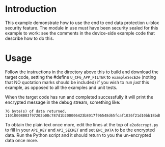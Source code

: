 # Introduction
This example demonstrate how to use the end to end data protection u-blox security feature.  The module in use must have been security sealed for this example to work: see the comments in the device-side example code that describe how to do this.

# Usage
Follow the instructions in the directory above this to build and download the target code, setting the #define `U_CFG_APP_FILTER` to `exampleSecE2e` (noting that NO quotation marks should be included) if you wish to run *just* this example, as opposed to all the examples and unit tests.

When the target code has run and completed successfully it will print the encrypted message in the debug stream, something like:

```
76 byte(s) of data returned.
11010008003f97203b08c787d1b200006423b8017f96548d65fcaf1036f21d10bb18bd86b57178685ffbaf471162e5bf5a7445ff568290fbb8cce57d75d5ae4830aad00da6cfd589c6795691
```

To obtain the plain text once more, edit the lines at the top of `e2edecrypt.py` to fill in your `API_KEY` and `API_SECRET` and set `ENC_DATA` to be the encrypted data.  Run the Python script and it should return to you the un-encrypted data once more.
